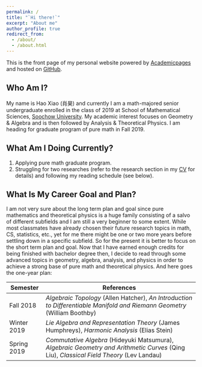 ```yaml
---
permalink: /
title: "`Hi there!`"
excerpt: "About me"
author_profile: true
redirect_from: 
  - /about/
  - /about.html
---
```


This is the front page of my personal website powered by [Academicpages](https://github.com/academicpages/academicpages.github.io) and hosted on [GitHub](https://github.com).

Who Am I?
------
My name is Hao Xiao (肖昊) and currently I am a math-majored senior undergraduate enrolled in the class of 2019 at School of Mathematical Sciences, [Soochow University](http://www.suda.edu.cn). My academic interest focuses on Geometry & Algebra and is then followed by Analysis & Theoretical Physics. I am heading for graduate program of pure math in Fall 2019.

What Am I Doing Currently?
------
1. Applying pure math graduate program.
2. Struggling for two researches (refer to the research section in my [CV](http://Hao-Xiao.github.io/cv/) for details) and following my reading schedule (see below).

What Is My Career Goal and Plan?
------
I am not very sure about the long term plan and goal since pure mathematics and theoretical physics is a huge family consisting of a salvo of different subfields and I am still a very beginner to some extent. While most classmates have already chosen their future research topics in math, CS, statistics, etc., yet for me there might be one or two more years before settling down in a specific subfield. So for the present it is better to focus on the short term plan and goal. Now that I have earned enough credits for being finished with bachelor degree then, I decide to read through some advanced topics in geometry, algebra, analysis, and physics in order to achieve a strong base of pure math and theoretical physics. And here goes the one-year plan:

| Semester         | References                                                                                         |
| ---------------- | -------------------------------------------------------------------------------------------------- |
| Fall 2018        | _Algebraic Topology_ (Allen Hatcher), _An Introduction to Differentiable Manifold and Riemann Geometry_ (William Boothby)   |
| Winter 2019      | _Lie Algebra and Representation Theory_ (James Humphreys), _Harmonic Analysis_ (Elias Stein)|
| Spring 2019      | _Commutative Algebra_ (Hideyuki Matsumura), _Algebraic Geometry and Arithmetic Curves_ (Qing Liu), _Classical Field Theory_ (Lev Landau)|


